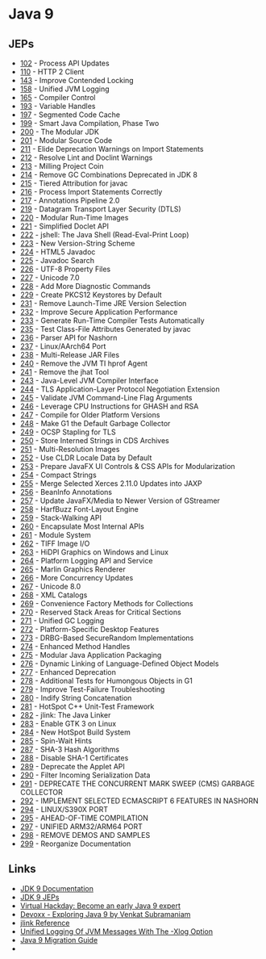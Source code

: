# Java 9

## JEPs

* [102](https://openjdk.java.net/jeps/102) - Process API Updates
* [110](https://openjdk.java.net/jeps/110) - HTTP 2 Client
* [143](https://openjdk.java.net/jeps/143) - Improve Contended Locking
* [158](https://openjdk.java.net/jeps/158) - Unified JVM Logging
* [165](https://openjdk.java.net/jeps/165) - Compiler Control
* [193](https://openjdk.java.net/jeps/193) - Variable Handles
* [197](https://openjdk.java.net/jeps/197) - Segmented Code Cache
* [199](https://openjdk.java.net/jeps/199) - Smart Java Compilation, Phase Two
* [200](https://openjdk.java.net/jeps/200) - The Modular JDK
* [201](https://openjdk.java.net/jeps/201) - Modular Source Code
* [211](https://openjdk.java.net/jeps/211) - Elide Deprecation Warnings on Import Statements
* [212](https://openjdk.java.net/jeps/212) - Resolve Lint and Doclint Warnings
* [213](https://openjdk.java.net/jeps/213) - Milling Project Coin
* [214](https://openjdk.java.net/jeps/214) - Remove GC Combinations Deprecated in JDK 8
* [215](https://openjdk.java.net/jeps/215) - Tiered Attribution for javac
* [216](https://openjdk.java.net/jeps/216) - Process Import Statements Correctly
* [217](https://openjdk.java.net/jeps/217) - Annotations Pipeline 2.0
* [219](https://openjdk.java.net/jeps/219) - Datagram Transport Layer Security (DTLS)
* [220](https://openjdk.java.net/jeps/220) - Modular Run-Time Images
* [221](https://openjdk.java.net/jeps/221) - Simplified Doclet API
* [222](https://openjdk.java.net/jeps/222) - jshell: The Java Shell (Read-Eval-Print Loop)
* [223](https://openjdk.java.net/jeps/223) - New Version-String Scheme
* [224](https://openjdk.java.net/jeps/224) - HTML5 Javadoc
* [225](https://openjdk.java.net/jeps/225) - Javadoc Search
* [226](https://openjdk.java.net/jeps/226) - UTF-8 Property Files
* [227](https://openjdk.java.net/jeps/227) - Unicode 7.0
* [228](https://openjdk.java.net/jeps/228) - Add More Diagnostic Commands
* [229](https://openjdk.java.net/jeps/229) - Create PKCS12 Keystores by Default
* [231](https://openjdk.java.net/jeps/231) - Remove Launch-Time JRE Version Selection
* [232](https://openjdk.java.net/jeps/232) - Improve Secure Application Performance
* [233](https://openjdk.java.net/jeps/233) - Generate Run-Time Compiler Tests Automatically
* [235](https://openjdk.java.net/jeps/235) - Test Class-File Attributes Generated by javac
* [236](https://openjdk.java.net/jeps/236) - Parser API for Nashorn
* [237](https://openjdk.java.net/jeps/237) - Linux/AArch64 Port
* [238](https://openjdk.java.net/jeps/238) - Multi-Release JAR Files
* [240](https://openjdk.java.net/jeps/240) - Remove the JVM TI hprof Agent
* [241](https://openjdk.java.net/jeps/241) - Remove the jhat Tool
* [243](https://openjdk.java.net/jeps/243) - Java-Level JVM Compiler Interface
* [244](https://openjdk.java.net/jeps/244) - TLS Application-Layer Protocol Negotiation Extension
* [245](https://openjdk.java.net/jeps/245) - Validate JVM Command-Line Flag Arguments
* [246](https://openjdk.java.net/jeps/246) - Leverage CPU Instructions for GHASH and RSA
* [247](https://openjdk.java.net/jeps/247) - Compile for Older Platform Versions
* [248](https://openjdk.java.net/jeps/248) - Make G1 the Default Garbage Collector
* [249](https://openjdk.java.net/jeps/249) - OCSP Stapling for TLS
* [250](https://openjdk.java.net/jeps/250) - Store Interned Strings in CDS Archives
* [251](https://openjdk.java.net/jeps/251) - Multi-Resolution Images
* [252](https://openjdk.java.net/jeps/252) - Use CLDR Locale Data by Default
* [253](https://openjdk.java.net/jeps/253) - Prepare JavaFX UI Controls & CSS APIs for Modularization
* [254](https://openjdk.java.net/jeps/254) - Compact Strings
* [255](https://openjdk.java.net/jeps/255) - Merge Selected Xerces 2.11.0 Updates into JAXP
* [256](https://openjdk.java.net/jeps/256) - BeanInfo Annotations
* [257](https://openjdk.java.net/jeps/257) - Update JavaFX/Media to Newer Version of GStreamer
* [258](https://openjdk.java.net/jeps/258) - HarfBuzz Font-Layout Engine
* [259](https://openjdk.java.net/jeps/259) - Stack-Walking API
* [260](https://openjdk.java.net/jeps/260) - Encapsulate Most Internal APIs
* [261](https://openjdk.java.net/jeps/261) - Module System
* [262](https://openjdk.java.net/jeps/262) - TIFF Image I/O
* [263](https://openjdk.java.net/jeps/263) - HiDPI Graphics on Windows and Linux
* [264](https://openjdk.java.net/jeps/264) - Platform Logging API and Service
* [265](https://openjdk.java.net/jeps/265) - Marlin Graphics Renderer
* [266](https://openjdk.java.net/jeps/266) - More Concurrency Updates
* [267](https://openjdk.java.net/jeps/267) - Unicode 8.0
* [268](https://openjdk.java.net/jeps/268) - XML Catalogs
* [269](https://openjdk.java.net/jeps/269) - Convenience Factory Methods for Collections
* [270](https://openjdk.java.net/jeps/270) - Reserved Stack Areas for Critical Sections
* [271](https://openjdk.java.net/jeps/271) - Unified GC Logging
* [272](https://openjdk.java.net/jeps/272) - Platform-Specific Desktop Features
* [273](https://openjdk.java.net/jeps/273) - DRBG-Based SecureRandom Implementations
* [274](https://openjdk.java.net/jeps/274) - Enhanced Method Handles
* [275](https://openjdk.java.net/jeps/275) - Modular Java Application Packaging
* [276](https://openjdk.java.net/jeps/276) - Dynamic Linking of Language-Defined Object Models
* [277](https://openjdk.java.net/jeps/277) - Enhanced Deprecation
* [278](https://openjdk.java.net/jeps/278) - Additional Tests for Humongous Objects in G1
* [279](https://openjdk.java.net/jeps/279) - Improve Test-Failure Troubleshooting
* [280](https://openjdk.java.net/jeps/280) - Indify String Concatenation
* [281](https://openjdk.java.net/jeps/281) - HotSpot C++ Unit-Test Framework
* [282](https://openjdk.java.net/jeps/282) - jlink: The Java Linker
* [283](https://openjdk.java.net/jeps/283) - Enable GTK 3 on Linux
* [284](https://openjdk.java.net/jeps/284) - New HotSpot Build System
* [285](https://openjdk.java.net/jeps/285) - Spin-Wait Hints
* [287](https://openjdk.java.net/jeps/287) - SHA-3 Hash Algorithms
* [288](https://openjdk.java.net/jeps/288) - Disable SHA-1 Certificates
* [289](https://openjdk.java.net/jeps/289) - Deprecate the Applet API
* [290](https://openjdk.java.net/jeps/290) - Filter Incoming Serialization Data
* [291](HTTPS://OPENJDK.JAVA.NET/JEPS/291) - DEPRECATE THE CONCURRENT MARK SWEEP (CMS) GARBAGE COLLECTOR
* [292](HTTPS://OPENJDK.JAVA.NET/JEPS/292) - IMPLEMENT SELECTED ECMASCRIPT 6 FEATURES IN NASHORN
* [294](HTTPS://OPENJDK.JAVA.NET/JEPS/294) - LINUX/S390X PORT
* [295](HTTPS://OPENJDK.JAVA.NET/JEPS/295) - AHEAD-OF-TIME COMPILATION
* [297](HTTPS://OPENJDK.JAVA.NET/JEPS/297) - UNIFIED ARM32/ARM64 PORT
* [298](HTTPS://OPENJDK.JAVA.NET/JEPS/298) - REMOVE DEMOS AND SAMPLES
* [299](https://openjdk.java.net/jeps/299) - Reorganize Documentation

## Links

* [JDK 9 Documentation](https://docs.oracle.com/javase/9/)
* [JDK 9 JEPs](https://openjdk.java.net/projects/jdk9/)
* [Virtual Hackday: Become an early Java 9 expert](https://www.youtube.com/watch?v=y868lMk6NtY)
* [Devoxx - Exploring Java 9 by Venkat Subramaniam](https://www.youtube.com/watch?v=8XmYT89fBKg)
* [jlink Reference](https://docs.oracle.com/javase/9/tools/jlink.htm)
* [Unified Logging Of JVM Messages With The -Xlog Option](https://blog.codefx.org/java/unified-logging-with-the-xlog-option/)
* [Java 9 Migration Guide](https://blog.codefx.org/java/java-9-migration-guide/)
* 